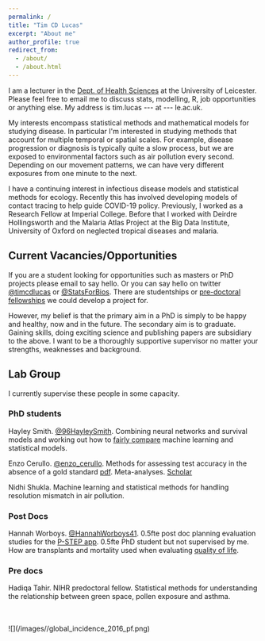 ```yaml
---
permalink: /
title: "Tim CD Lucas"
excerpt: "About me"
author_profile: true
redirect_from:
  - /about/
  - /about.html
---
```


I am a lecturer in the [Dept. of Health Sciences](https://le.ac.uk/health-sciences) at the University of Leicester.
Please feel free to email me to discuss stats, modelling, R, job opportunities or anything else.
My address is tim.lucas --- at --- le.ac.uk.


My interests encompass statistical methods and mathematical models for studying disease.
In particular I'm interested in studying methods that account for multiple temporal or spatial scales.
For example, disease progression or diagnosis is typically quite a slow process, but we are exposed to environmental factors such as air pollution every second.
Depending on our movement patterns, we can have very different exposures from one minute to the next.

I have a continuing interest in infectious disease models and statistical methods for ecology.
Recently this has involved developing models of contact tracing to help guide COVID-19 policy.
Previously, I worked as a Research Fellow at Imperial College.
Before that I worked with Deirdre Hollingsworth and the Malaria Atlas Project at the Big Data Institute, University of Oxford on neglected tropical diseases and malaria.


Current Vacancies/Opportunities
--------------------------------


If you are a student looking for opportunities such as masters or PhD projects please email to say hello.
Or you can say hello on twitter [@timcdlucas](www.twitter.com/timcdlucas) or [@StatsForBios](www.twitter.com/statsforbios).
There are studentships or [pre-doctoral fellowships](https://www.nihr.ac.uk/explore-nihr/academy-programmes/fellowship-programme.htm#one) we could develop a project for.

However, my belief is that the primary aim in a PhD is simply to be happy and healthy, now and in the future.
The secondary aim is to graduate.
Gaining skills, doing exciting science and publishing papers are subsidiary to the above.
I want to be a thoroughly supportive supervisor no matter your strengths, weaknesses and background.



Lab Group
-----------

I currently supervise these people in some capacity.

### PhD students

Hayley Smith. [@96HayleySmith](https://twitter.com/96HayleySmith). Combining neural networks and survival models and working out how to [fairly compare](https://diagnprognres.biomedcentral.com/articles/10.1186/s41512-022-00124-y) machine learning and statistical models.

Enzo Cerullo. [@enzo_cerullo](https://twitter.com/enzo_cerullo). Methods for assessing test accuracy in the absence of a gold standard [pdf](https://arxiv.org/abs/2103.06858). Meta-analyses. [Scholar](https://scholar.google.com/citations?user=OFlV97sAAAAJ&hl=en&oi=ao)

Nidhi Shukla. Machine learning and statistical methods for handling resolution mismatch in air pollution.

### Post Docs

Hannah Worboys. [@HannahWorboys41](https://twitter.com/HannahWorboys41). 0.5fte post doc planning evaluation studies for the [P-STEP app](https://le.ac.uk/cehs/research/personalised-space-technology-exercise-platform). 0.5fte PhD student but not supervised by me. How are transplants and mortality used when evaluating [quality of life](https://bmjopen.bmj.com/content/11/8/e048179.full).

### Pre docs

Hadiqa Tahir. NIHR predoctoral fellow. Statistical methods for understanding the relationship between green space, pollen exposure and asthma.


<br>
<br>
![](/images//global_incidence_2016_pf.png)
